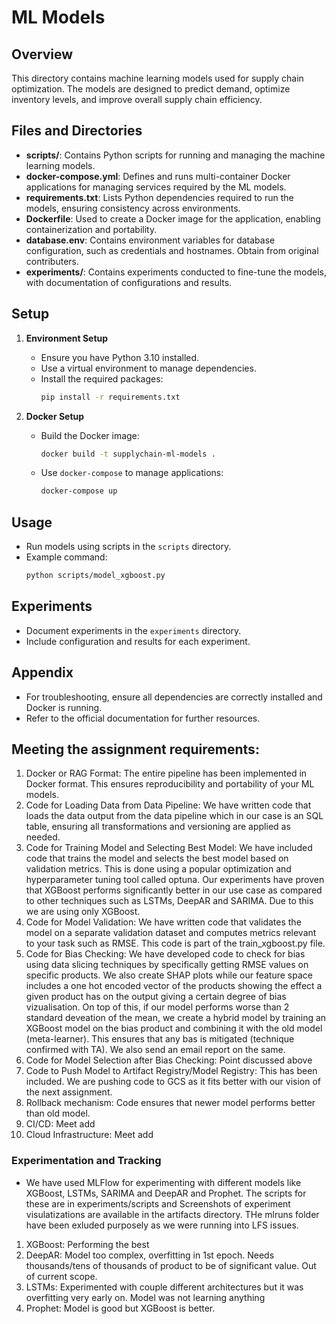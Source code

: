 # ML Models

## Overview

This directory contains machine learning models used for supply chain optimization. The models are designed to predict demand, optimize inventory levels, and improve overall supply chain efficiency.

## Files and Directories

- **scripts/**: Contains Python scripts for running and managing the machine learning models.
- **docker-compose.yml**: Defines and runs multi-container Docker applications for managing services required by the ML models.
- **requirements.txt**: Lists Python dependencies required to run the models, ensuring consistency across environments.
- **Dockerfile**: Used to create a Docker image for the application, enabling containerization and portability.
- **database.env**: Contains environment variables for database configuration, such as credentials and hostnames. Obtain from original contributers.
- **experiments/**: Contains experiments conducted to fine-tune the models, with documentation of configurations and results.

## Setup

1. **Environment Setup**

   - Ensure you have Python 3.10 installed.
   - Use a virtual environment to manage dependencies.
   - Install the required packages:
     ```bash
     pip install -r requirements.txt
     ```

2. **Docker Setup**
   - Build the Docker image:
     ```bash
     docker build -t supplychain-ml-models .
     ```
   - Use `docker-compose` to manage applications:
     ```bash
     docker-compose up
     ```

## Usage

- Run models using scripts in the `scripts` directory.
- Example command:
  ```bash
  python scripts/model_xgboost.py
  ```

## Experiments

- Document experiments in the `experiments` directory.
- Include configuration and results for each experiment.


## Appendix

- For troubleshooting, ensure all dependencies are correctly installed and Docker is running.
- Refer to the official documentation for further resources.

## Meeting the assignment requirements:
1. Docker or RAG Format: The entire pipeline has been implemented in Docker format. This ensures reproducibility and
portability of your ML models.
2. Code for Loading Data from Data Pipeline: We have written code that loads
the data output from the data pipeline which in our case is an SQL table, ensuring all transformations and
versioning are applied as needed.
3. Code for Training Model and Selecting Best Model: We have included code that trains the model and selects the best model based on validation metrics. This is done using a popular optimization and hyperparameter tuning tool called optuna. Our experiments have proven that XGBoost performs significantly better in our use case as compared to other techniques such as LSTMs, DeepAR and SARIMA. Due to this we are using only XGBoost.
4. Code for Model Validation: We have written code that validates the model on a
separate validation dataset and computes metrics relevant to your task such as RMSE. This code is part of the train_xgboost.py file.
5. Code for Bias Checking: We have developed code to check for bias using data slicing techniques by specifically getting RMSE values on specific products. We also create SHAP plots while our feature space includes a one hot encoded vector of the products showing the effect a given product has on the output giving a certain degree of bias vizualisation. On top of this, if our model performs worse than 2 standard deveation of the mean, we create a hybrid model by training an XGBoost model on the bias product and combining it with the old model (meta-learner). This ensures that any bas is mitigated (technique confirmed with TA). We also send an email report on the same.
6. Code for Model Selection after Bias Checking: Point discussed above
7. Code to Push Model to Artifact Registry/Model Registry: This has been included. We are pushing code to GCS as it fits better with our vision of the next assignment.
8. Rollback mechanism: Code ensures that newer model performs better than old model. 
9. CI/CD: Meet add
10. Cloud Infrastructure: Meet add

### Experimentation and Tracking
- We have used MLFlow for experimenting with different models like XGBoost, LSTMs, SARIMA and DeepAR and Prophet. The scripts for these are in experiments/scripts and Screenshots of experiment visulatizations are available in the artifacts directory. THe mlruns folder have been exluded purposely as we were running into LFS issues. 
1. XGBoost: Performing the best
2. DeepAR: Model too complex, overfitting in 1st epoch. Needs thousands/tens of thousands of product to be of significant value. Out of current scope.
3. LSTMs: Experimented with couple different architectures but it was overfitting very early on. Model was not learning anything
4. Prophet: Model is good but XGBoost is better.